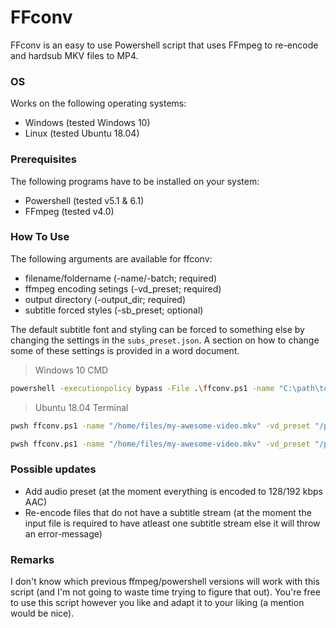 # FFconv

FFconv is an easy to use Powershell script that uses FFmpeg to re-encode and hardsub MKV files to MP4. 

### OS
Works on the following operating systems:
- Windows (tested Windows 10)
- Linux (tested Ubuntu 18.04)

### Prerequisites
The following programs have to be installed on your system:
- Powershell (tested v5.1 & 6.1)
- FFmpeg (tested v4.0)

### How To Use
The following arguments are available for ffconv:
- filename/foldername (-name/-batch; required)
- ffmpeg encoding setings (-vd_preset; required)
- output directory (-output_dir; required)
- subtitle forced styles (-sb_preset; optional)

The default subtitle font and styling can be forced to something else by changing the settings in the `subs_preset.json`. A section on how to change some of these settings is provided in a word document.

>Windows 10 CMD
```sh
powershell -executionpolicy bypass -File .\ffconv.ps1 -name "C:\path\to\awesome-video.mkv" -vd_preset "C:\path\to\video_preset.json" -output_dir "C:\path\to\output"
```

>Ubuntu 18.04 Terminal
```sh
pwsh ffconv.ps1 -name "/home/files/my-awesome-video.mkv" -vd_preset "/path/to/video_preset.json" -output_dir "/path/to/output"
```

```sh
pwsh ffconv.ps1 -name "/home/files/my-awesome-video.mkv" -vd_preset "/path/to/video_preset.json" -sb_preset "/path/to/subs_preset.json" -output_dir "/path/to/output"
```

### Possible updates
- Add audio preset (at the moment everything is encoded to 128/192 kbps AAC)
- Re-encode files that do not have a subtitle stream (at the moment the input file is required to have atleast one subtitle stream else it will throw an error-message)

### Remarks
I don't know which previous ffmpeg/powershell versions will work with this script (and I'm not going to waste time trying to figure that out). You're free to use this script however you like and adapt it to your liking (a mention would be nice).
